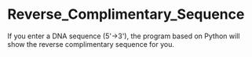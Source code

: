 # Reverse_Complimentary_Sequence
If you enter a DNA sequence (5'->3'), the program based on Python will show the reverse complimentary sequence for you.
